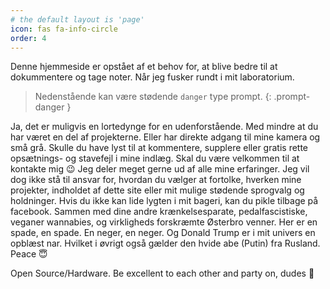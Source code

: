 ```yaml
---
# the default layout is 'page'
icon: fas fa-info-circle
order: 4
---
```


Denne hjemmeside er opstået af et behov for, at blive bedre til at dokummentere og tage noter. Når jeg fusker rundt i mit laboratorium.

> Nedenstående kan være stødende `danger` type prompt.
{: .prompt-danger }
<!-- markdownlint-restore -->
Ja, det er muligvis en lortedynge for en udenforstående. Med mindre at du har været en del af projekterne. Eller har direkte adgang til mine kamera og små grå. Skulle du have lyst til at kommentere, supplere eller gratis rette opsætnings- og stavefejl i mine indlæg. Skal du være velkommen til at kontakte mig 😉 Jeg deler meget gerne ud af alle mine erfaringer. Jeg vil dog ikke stå til ansvar for, hvordan du vælger at fortolke, hverken mine projekter, indholdet af dette site eller mit mulige stødende sprogvalg og holdninger. Hvis du ikke kan lide lygten i mit bageri, kan du pikle tilbage på facebook. Sammen med dine andre krænkelsesparate, pedalfascistiske, veganer wannabies, og virkligheds forskræmte Østerbro venner. Her er en spade, en spade. En neger, en neger. Og Donald Trump er i mit univers en opblæst nar. Hvilket i øvrigt også gælder den hvide abe (Putin) fra Rusland. Peace 😇

Open Source/Hardware. Be excellent to each other and party on, dudes 🥳
